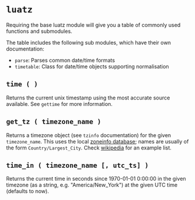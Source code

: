 # `luatz`

Requiring the base luatz module will give you a table of commonly used functions and submodules.

The table includes the following sub modules, which have their own documentation:

  - `parse`: Parses common date/time formats
  - `timetable`: Class for date/time objects supporting normalisation


## `time ( )`

Returns the current unix timestamp using the most accurate source available.
See `gettime` for more information.


## `get_tz ( timezone_name )`

Returns a timezone object (see `tzinfo` documentation) for the given `timezone_name`.
This uses the local [zoneinfo database](https://www.iana.org/time-zones); 
names are usually of the form `Country/Largest_City`. 
Check [wikipedia](https://en.wikipedia.org/wiki/List_of_tz_database_time_zones) for an example list.


## `time_in ( timezone_name [, utc_ts] )`

Returns the current time in seconds since 1970-01-01 0:00:00 in the given timezone
(as a string, e.g. "America/New_York") at the given UTC time (defaults to now).
